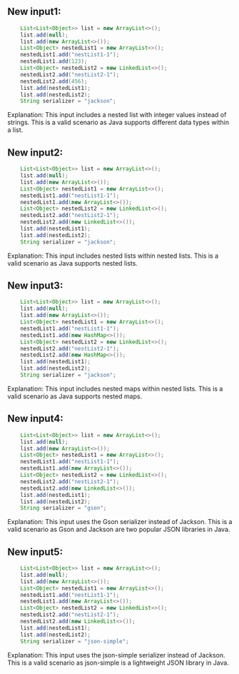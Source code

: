 ## New input1:
```java
    List<List<Object>> list = new ArrayList<>();
    list.add(null);
    list.add(new ArrayList<>());
    List<Object> nestedList1 = new ArrayList<>();
    nestedList1.add("nestList1-1");
    nestedList1.add(123);
    List<Object> nestedList2 = new LinkedList<>();
    nestedList2.add("nestList2-1");
    nestedList2.add(456);
    list.add(nestedList1);
    list.add(nestedList2);
    String serializer = "jackson";
```
Explanation: This input includes a nested list with integer values instead of strings. This is a valid scenario as Java supports different data types within a list.

## New input2:
```java
    List<List<Object>> list = new ArrayList<>();
    list.add(null);
    list.add(new ArrayList<>());
    List<Object> nestedList1 = new ArrayList<>();
    nestedList1.add("nestList1-1");
    nestedList1.add(new ArrayList<>());
    List<Object> nestedList2 = new LinkedList<>();
    nestedList2.add("nestList2-1");
    nestedList2.add(new LinkedList<>());
    list.add(nestedList1);
    list.add(nestedList2);
    String serializer = "jackson";
```
Explanation: This input includes nested lists within nested lists. This is a valid scenario as Java supports nested lists.

## New input3:
```java
    List<List<Object>> list = new ArrayList<>();
    list.add(null);
    list.add(new ArrayList<>());
    List<Object> nestedList1 = new ArrayList<>();
    nestedList1.add("nestList1-1");
    nestedList1.add(new HashMap<>());
    List<Object> nestedList2 = new LinkedList<>();
    nestedList2.add("nestList2-1");
    nestedList2.add(new HashMap<>());
    list.add(nestedList1);
    list.add(nestedList2);
    String serializer = "jackson";
```
Explanation: This input includes nested maps within nested lists. This is a valid scenario as Java supports nested maps.

## New input4:
```java
    List<List<Object>> list = new ArrayList<>();
    list.add(null);
    list.add(new ArrayList<>());
    List<Object> nestedList1 = new ArrayList<>();
    nestedList1.add("nestList1-1");
    nestedList1.add(new ArrayList<>());
    List<Object> nestedList2 = new LinkedList<>();
    nestedList2.add("nestList2-1");
    nestedList2.add(new LinkedList<>());
    list.add(nestedList1);
    list.add(nestedList2);
    String serializer = "gson";
```
Explanation: This input uses the Gson serializer instead of Jackson. This is a valid scenario as Gson and Jackson are two popular JSON libraries in Java.

## New input5:
```java
    List<List<Object>> list = new ArrayList<>();
    list.add(null);
    list.add(new ArrayList<>());
    List<Object> nestedList1 = new ArrayList<>();
    nestedList1.add("nestList1-1");
    nestedList1.add(new ArrayList<>());
    List<Object> nestedList2 = new LinkedList<>();
    nestedList2.add("nestList2-1");
    nestedList2.add(new LinkedList<>());
    list.add(nestedList1);
    list.add(nestedList2);
    String serializer = "json-simple";
```
Explanation: This input uses the json-simple serializer instead of Jackson. This is a valid scenario as json-simple is a lightweight JSON library in Java.
